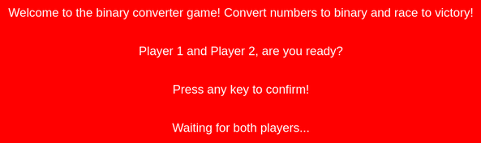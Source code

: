 ```yaml
---
layout: page
title: Binary Converter Game 
search_exclude: true
permalink: /trialsCompetition/
---
```


<head>
    <meta charset="UTF-8">
    <meta name="viewport" content="width=device-width, initial-scale=1.0">
    <style>
        body {
            background: linear-gradient(135deg,rgb(255, 68, 68),rgb(255, 0, 0),rgb(181, 0, 0));
            font-family: Arial, sans-serif;
            text-align: center;
            padding: 20px;
        }
        #gameBoard {
            width: 600px;
            height: 200px;
            border: 3px solid #333;
            margin: 20px auto;
            position: relative;
            background-color: white;
        }
        .player {
            width: 30px;
            height: 30px;
            border-radius: 50%;
            position: absolute;
        }
        #player1 { background-color: red; left: 20px; top: 60%; transform: translateY(-50%); }
        #player2 { background-color: blue; left: 20px; top: 40%; transform: translateY(-50%); }
        #readyPopup {
            position: fixed;
            top: 0;
            left: 0;
            width: 100%;
            height: 100%;
            background-color: red;
            color: white;
            display: flex;
            justify-content: center;
            align-items: center;
            flex-direction: column;
            font-size: 24px;
            z-index: 999;
        }
    </style>
</head>
<body>
    <h3>Convert Decimal Number to Binary:</h3>
    <div id="readyPopup">
        <p>Welcome to the binary converter game! Convert numbers to binary and race to victory!</p>
        <p>Player 1 and Player 2, are you ready?</p>
        <p>Press any key to confirm!</p>
        <p id="readyStatus">Waiting for both players...</p>
    </div>
    <h2 id="question">Loading question...</h2>
    <input type="text" id="answer" placeholder="Enter your answer">
    <button onclick="submitAnswer()">Submit</button>
    <div id="gameBoard">
        <div id="player1" class="player"></div>
        <div id="player2" class="player"></div>
    </div>
    <h3 id="turnInfo">Player 1's Turn</h3>
    <script type="module">
        import { pythonURI } from '../assets/js/api/config.js';
        let player1Pos = 20, player2Pos = 20, currentPlayer = 1, currentQuestionIndex = 0, questions = [];
        const player1 = document.getElementById("player1");
        const player2 = document.getElementById("player2");
        let player1Ready = false, player2Ready = false;
  function checkReady() {
            if (player1Ready && player2Ready) {
                document.getElementById("readyPopup").style.display = "none";
                fetchQuestions();
            }
        }
 window.addEventListener("keydown", () => {
            if (!player1Ready) {
                player1Ready = true;
                document.getElementById("readyStatus").textContent = "Player 1 is ready. Waiting for Player 2...";
            } else if (!player2Ready) {
                player2Ready = true;
                document.getElementById("readyStatus").textContent = "Both players are ready! Starting game...";
                setTimeout(checkReady, 1000);
            }
        });
 async function fetchQuestions() { 
            try {
                const response = await fetch(`${pythonURI}/api/binary-converter`);
                if (!response.ok) throw new Error("Network response failed");
                const data = await response.json();
                questions = data.map(q => ({ question: q.decimal, answer: q.binary }));
                if (questions.length) updateQuestion();
                else document.getElementById("question").textContent = "No questions available.";
            } catch (error) {
                console.error("Error fetching questions:", error);
                document.getElementById("question").textContent = "Server error, try again later.";
            }
        }
 function updateQuestion() {
            document.getElementById("question").textContent = questions[currentQuestionIndex].question;
            document.getElementById("turnInfo").textContent = `Player ${currentPlayer}'s Turn`;
        }
 window.submitAnswer = function () {
            const answer = document.getElementById("answer").value.trim();
            if (answer === questions[currentQuestionIndex].answer) {
                alert(`Correct! Player ${currentPlayer} moves forward.`);
                currentPlayer === 1 ? player1Pos += 30 : player2Pos += 30;
                currentPlayer === 1 ? player1.style.left = player1Pos + "px" : player2.style.left = player2Pos + "px";
            } else {
                alert("Incorrect! Try again.");
            }
            if (player1Pos >= 550 || player2Pos >= 550) {
                alert(`${player1Pos >= 550 ? 'Player 1' : 'Player 2'} wins!`);
                resetGame();
                return;
            }
            currentQuestionIndex = (currentQuestionIndex + 1) % questions.length;
            document.getElementById("answer").value = '';
            currentPlayer = currentPlayer === 1 ? 2 : 1;
            updateQuestion();
        };
function resetGame() {
            player1Pos = 20; player2Pos = 20;
            player1.style.left = player1Pos + "px";
            player2.style.left = player2Pos + "px";
            currentPlayer = 1; currentQuestionIndex = 0;
            updateQuestion();
        }
    </script>
</body>
